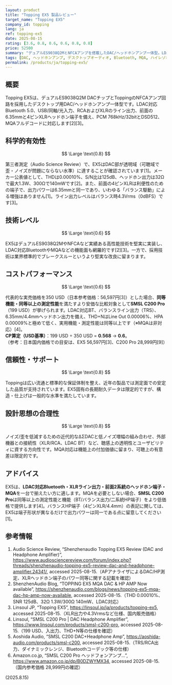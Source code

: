 ```yaml
---
layout: product
title: "Topping EX5 製品レビュー"
target_name: "Topping EX5"
company_id: topping
lang: ja
ref: topping-ex5
date: 2025-08-15
rating: [3.6, 0.8, 0.6, 0.6, 0.8, 0.8]
price: 52500
summary: "デュアルES9038Q2MとNFCAアンプを搭載したDAC/ヘッドホンアンプ一体型。LDAC対応BluetoothやXLRライン出力など機能は充実し、測定面は透明域ですが、価格対性能は競合の低価格機と比べて優位性が限定的です。"
tags: [DAC, ヘッドホンアンプ, デスクトップオーディオ, Bluetooth, MQA, ハイレゾオーディオ]
permalink: /products/ja/topping-ex5/
---
```


## 概要

Topping EX5は、デュアルES9038Q2M DACチップとToppingのNFCAアンプ回路を採用したデスクトップ用DAC/ヘッドホンアンプ一体型です。LDAC対応Bluetooth 5.0、USB/同軸/光入力、RCAおよびXLRのライン出力、前面の6.35mmと4ピンXLRヘッドホン端子を備え、PCM 768kHz/32bitとDSD512、MQAフルデコードに対応します[2][3]。

## 科学的有効性

$$ \Large \text{0.8} $$

第三者測定（Audio Science Review）で、EX5はDAC部が透明域（可聴域で歪・ノイズが問題にならない水準）に達することが確認されています[1]。メーカー公表値として、THDは0.00010%、S/N比は125dB、ヘッドホン出力は32Ωで最大1.3W、300Ωで140mWです[2]。また、前面の4ピンXLRは利便性のための端子で、出力パワーは6.35mmと同一であり、いわゆる「バランス駆動」による増強はありません[1]。ライン出力レベルはバランス時4.3Vrms（0dBFS）です[3]。

## 技術レベル

$$ \Large \text{0.6} $$

EX5はデュアルES9038Q2MやNFCAなど実績ある高性能技術を堅実に実装し、LDAC対応BluetoothやMQAなどの機能面も網羅的です[2][3]。一方で、採用技術は業界標準的でブレークスルーというより堅実な改良に留まります。

## コストパフォーマンス

$$ \Large \text{0.6} $$

代表的な実売価格を350 USD（日本参考価格：56,597円[3]）とした場合、**同等機能・同等以上の測定性能**を満たすより安価な比較対象として**SMSL C200 Pro**（199 USD）が挙げられます。LDAC対応BT、バランスライン出力（TRS）、6.35mm/4.4mmヘッドホン出力を備え、THD+NはLine Out 0.00006%、HPA 0.00009%と極めて低く、実用機能・測定性能は同等以上です（※MQAは非対応）[4]。  
**CP算定（USD基準）**：199 USD ÷ 350 USD = **0.568** → **0.6**。  
（参考：日本国内価格での目安は、EX5 56,597円[3]、C200 Pro 28,999円[9]）

## 信頼性・サポート

$$ \Large \text{0.8} $$

Toppingは広い流通と標準的な保証体制を整え、近年の製品では測定面での安定した品質が支持されています。EX5固有の長期耐久データは限定的ですが、構造・仕上げは一般的な水準を満たしています。

## 設計思想の合理性

$$ \Large \text{0.8} $$

ノイズ/歪を低減するための近代的なΔΣDACと低ノイズ増幅の組み合わせ、外部機器との接続性（XLR/RCA、LDAC BT）など、聴感上の透明性とユーザビリティに資する方向性です。MQA対応は機能上の付加価値に留まり、可聴上の有意差は限定的です。

## アドバイス

EX5は、**LDAC対応Bluetooth・XLRライン出力・前面2系統のヘッドホン端子・MQA**を一台で揃えたい方に適します。MQAを必要としない場合、**SMSL C200 Pro**は同等以上の測定性能と機能（BT/バランス出力/二系統HP端子）をより低価格で提供します[4]。バランスHP端子（4ピンXLR/4.4mm）の表記に関しては、EX5は端子形状が異なるだけで出力パワーは同一である点に留意してください[1]。

## 参考情報

1. Audio Science Review, “Shenzhenaudio Topping EX5 Review (DAC and Headphone Amplifier)”, https://www.audiosciencereview.com/forum/index.php?threads/shenzhenaudio-topping-ex5-review-dac-and-headphone-amplifier.24341/, accessed 2025-08-15.（APアナライザによるDAC/HP測定、XLRヘッドホン端子のパワー同等に関する記載を確認）  
2. ShenzhenAudio Blog, “TOPPING EX5 MQA DAC & HP AMP Now available”, https://shenzhenaudio.com/blogs/news/topping-ex5-mqa-dac-hp-amp-now-available, accessed 2025-08-15.（THD 0.00010%、SNR 125dB、32Ω 1.3W/300Ω 140mW、LDAC対応）  
3. Linsoul JP, “Topping EX5”, https://linsoul.jp/ja/products/topping-ex5, accessed 2025-08-15.（XLR出力や4.3Vrmsなど仕様、国内販売価格）  
4. Linsoul, “SMSL C200 Pro | DAC Headphone Amplifier”, https://www.linsoul.com/products/smsl-c200-pro, accessed 2025-08-15.（199 USD、入出力、THD+N等の仕様を確認）  
5. Aoshida Audio, “SMSL C200 DAC+Headphone Amp”, https://aoshida-audio.com/products/smsl-c200, accessed 2025-08-15.（TRS/RCA出力、ダイナミックレンジ、Bluetoothコーデック等の仕様）  
6. Amazon.co.jp, “SMSL C200 Pro ヘッドフォンアンプ…”, https://www.amazon.co.jp/dp/B0DZWYMX34, accessed 2025-08-15.（国内参考価格 28,999円の確認）

(2025.8.15)

